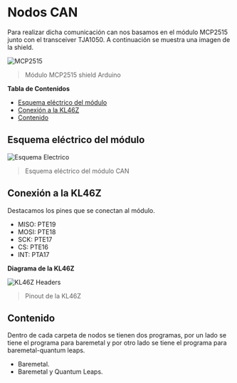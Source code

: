 # Nodos CAN
Para realizar dicha comunicación can nos basamos en el módulo MCP2515 junto con el transceiver TJA1050. A continuación se muestra una imagen de la shield.

![MCP2515](https://github.com/Agustin586/Ejemplos-SD2/blob/main/image/Nodos%20can/mcp2515.png)

> Módulo MCP2515 shield Arduino

**Tabla de Contenidos**
- [Esquema eléctrico del módulo](#esquema-eléctrico-del-módulo)
- [Conexión a la KL46Z](#Conexión-a-la-KL46Z)
- [Contenido](#Contenido)

## Esquema eléctrico del módulo

![Esquema Electrico](https://github.com/Agustin586/Ejemplos-SD2/blob/main/image/Nodos%20can/esquematico.png)

> Esquema eléctrico del módulo CAN

## Conexión a la KL46Z
Destacamos los pines que se conectan al módulo.

* MISO: PTE19
* MOSI: PTE18
* SCK: PTE17
* CS: PTE16
* INT: PTA17

**Diagrama de la KL46Z**

![KL46Z Headers](https://github.com/Agustin586/Ejemplos-SD2/blob/main/image/Nodos%20can/frdm-kl46z_headers.png)

> Pinout de la KL46Z

## Contenido
Dentro de cada carpeta de nodos se tienen dos programas, por un lado se tiene el programa para 
baremetal y por otro lado se tiene el programa para baremetal-quantum leaps.

- Baremetal.
- Baremetal y Quantum Leaps.
